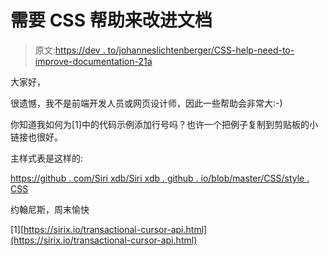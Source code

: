 # 需要 CSS 帮助来改进文档

> 原文:[https://dev . to/johanneslichtenberger/CSS-help-need-to-improve-documentation-21a](https://dev.to/johanneslichtenberger/css-help-needed-to-improve-documentation-21a)

大家好，

很遗憾，我不是前端开发人员或网页设计师，因此一些帮助会非常大:-)

你知道我如何为[1]中的代码示例添加行号吗？也许一个把例子复制到剪贴板的小链接也很好。

主样式表是这样的:

[https://github . com/Siri xdb/Siri xdb . github . io/blob/master/CSS/style . CSS](https://github.com/sirixdb/sirixdb.github.io/blob/master/css/style.css)

约翰尼斯，周末愉快

[1][https://sirix.io/transactional-cursor-api.html](https://sirix.io/transactional-cursor-api.html)